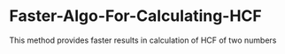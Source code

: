 # Faster-Algo-For-Calculating-HCF
This method provides faster results in calculation of HCF of two numbers
